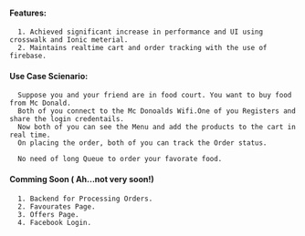 

#### Features:
      1. Achieved significant increase in performance and UI using crosswalk and Ionic meterial.
      2. Maintains realtime cart and order tracking with the use of firebase.
    
#### Use Case Scienario:
      Suppose you and your friend are in food court. You want to buy food from Mc Donald. 
      Both of you connect to the Mc Donoalds Wifi.One of you Registers and share the login credentails.
      Now both of you can see the Menu and add the products to the cart in real time.
      On placing the order, both of you can track the Order status. 
     
      No need of long Queue to order your favorate food. 
      


#### Comming Soon ( Ah...not very soon!)
      1. Backend for Processing Orders.
      2. Favourates Page.
      3. Offers Page.
      4. Facebook Login.


      
      
